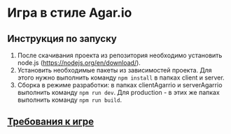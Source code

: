 # Игра в стиле Agar.io
## Инструкция по запуску
1. После скачивания проекта из репозитория необходимо установить node.js (https://nodejs.org/en/download/).
2. Установить необходимые пакеты из зависимостей проекта. Для этого нужно выполнить команду `npm install` в папках client и server.
3. Сборка в режиме разработки: в папках clientAgarrio и serverAgarrio выполнить команду `npm run dev`. Для production - в этих же папках выполнить команду `npm run build`.

## [Требования к игре](https://docs.google.com/document/d/11mvVtO5BWJeyZ0bFYz0vvL_tkp8X8Ctu_8VARvem4aA/edit?usp=sharing)
